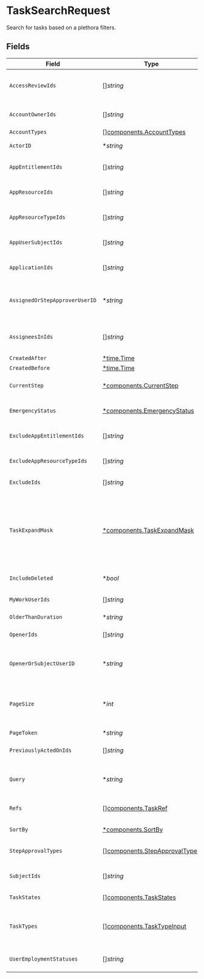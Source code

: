# TaskSearchRequest

Search for tasks based on a plethora filters.


## Fields

| Field                                                                                                                                                                                                                         | Type                                                                                                                                                                                                                          | Required                                                                                                                                                                                                                      | Description                                                                                                                                                                                                                   |
| ----------------------------------------------------------------------------------------------------------------------------------------------------------------------------------------------------------------------------- | ----------------------------------------------------------------------------------------------------------------------------------------------------------------------------------------------------------------------------- | ----------------------------------------------------------------------------------------------------------------------------------------------------------------------------------------------------------------------------- | ----------------------------------------------------------------------------------------------------------------------------------------------------------------------------------------------------------------------------- |
| `AccessReviewIds`                                                                                                                                                                                                             | []*string*                                                                                                                                                                                                                    | :heavy_minus_sign:                                                                                                                                                                                                            | Search tasks that belong to any of the access reviews included in this list.                                                                                                                                                  |
| `AccountOwnerIds`                                                                                                                                                                                                             | []*string*                                                                                                                                                                                                                    | :heavy_minus_sign:                                                                                                                                                                                                            | Search tasks that have any of these account owners.                                                                                                                                                                           |
| `AccountTypes`                                                                                                                                                                                                                | [][components.AccountTypes](../../models/components/accounttypes.md)                                                                                                                                                          | :heavy_minus_sign:                                                                                                                                                                                                            | The accountTypes field.                                                                                                                                                                                                       |
| `ActorID`                                                                                                                                                                                                                     | **string*                                                                                                                                                                                                                     | :heavy_minus_sign:                                                                                                                                                                                                            | Search tasks that have this actor ID.                                                                                                                                                                                         |
| `AppEntitlementIds`                                                                                                                                                                                                           | []*string*                                                                                                                                                                                                                    | :heavy_minus_sign:                                                                                                                                                                                                            | Search tasks that have any of these app entitlement IDs.                                                                                                                                                                      |
| `AppResourceIds`                                                                                                                                                                                                              | []*string*                                                                                                                                                                                                                    | :heavy_minus_sign:                                                                                                                                                                                                            | Search tasks that have any of these app resource IDs.                                                                                                                                                                         |
| `AppResourceTypeIds`                                                                                                                                                                                                          | []*string*                                                                                                                                                                                                                    | :heavy_minus_sign:                                                                                                                                                                                                            | Search tasks that have any of these app resource type IDs.                                                                                                                                                                    |
| `AppUserSubjectIds`                                                                                                                                                                                                           | []*string*                                                                                                                                                                                                                    | :heavy_minus_sign:                                                                                                                                                                                                            | Search tasks that have any of these app users as subjects.                                                                                                                                                                    |
| `ApplicationIds`                                                                                                                                                                                                              | []*string*                                                                                                                                                                                                                    | :heavy_minus_sign:                                                                                                                                                                                                            | Search tasks that have any of these apps as targets.                                                                                                                                                                          |
| `AssignedOrStepApproverUserID`                                                                                                                                                                                                | **string*                                                                                                                                                                                                                     | :heavy_minus_sign:                                                                                                                                                                                                            | Search tasks that are currently assigned to this user, or that are closed and were previously approved by this user.                                                                                                          |
| `AssigneesInIds`                                                                                                                                                                                                              | []*string*                                                                                                                                                                                                                    | :heavy_minus_sign:                                                                                                                                                                                                            | Search tasks by  List of UserIDs which are currently assigned these Tasks                                                                                                                                                     |
| `CreatedAfter`                                                                                                                                                                                                                | [*time.Time](https://pkg.go.dev/time#Time)                                                                                                                                                                                    | :heavy_minus_sign:                                                                                                                                                                                                            | N/A                                                                                                                                                                                                                           |
| `CreatedBefore`                                                                                                                                                                                                               | [*time.Time](https://pkg.go.dev/time#Time)                                                                                                                                                                                    | :heavy_minus_sign:                                                                                                                                                                                                            | N/A                                                                                                                                                                                                                           |
| `CurrentStep`                                                                                                                                                                                                                 | [*components.CurrentStep](../../models/components/currentstep.md)                                                                                                                                                             | :heavy_minus_sign:                                                                                                                                                                                                            | Search tasks that have this type of step as the current step.                                                                                                                                                                 |
| `EmergencyStatus`                                                                                                                                                                                                             | [*components.EmergencyStatus](../../models/components/emergencystatus.md)                                                                                                                                                     | :heavy_minus_sign:                                                                                                                                                                                                            | Search tasks that are or are not emergency access.                                                                                                                                                                            |
| `ExcludeAppEntitlementIds`                                                                                                                                                                                                    | []*string*                                                                                                                                                                                                                    | :heavy_minus_sign:                                                                                                                                                                                                            | Search tasks that do not have any of these app entitlement IDs.                                                                                                                                                               |
| `ExcludeAppResourceTypeIds`                                                                                                                                                                                                   | []*string*                                                                                                                                                                                                                    | :heavy_minus_sign:                                                                                                                                                                                                            | Search tasks that do not have any of these app resource type IDs.                                                                                                                                                             |
| `ExcludeIds`                                                                                                                                                                                                                  | []*string*                                                                                                                                                                                                                    | :heavy_minus_sign:                                                                                                                                                                                                            | Exclude Specific TaskIDs from this serach result.                                                                                                                                                                             |
| `TaskExpandMask`                                                                                                                                                                                                              | [*components.TaskExpandMask](../../models/components/taskexpandmask.md)                                                                                                                                                       | :heavy_minus_sign:                                                                                                                                                                                                            | The task expand mask is an array of strings that specifes the related objects the requester wishes to have returned when making a request where the expand mask is part of the input. Use '*' to view all possible responses. |
| `IncludeDeleted`                                                                                                                                                                                                              | **bool*                                                                                                                                                                                                                       | :heavy_minus_sign:                                                                                                                                                                                                            | Whether or not to include deleted tasks.                                                                                                                                                                                      |
| `MyWorkUserIds`                                                                                                                                                                                                               | []*string*                                                                                                                                                                                                                    | :heavy_minus_sign:                                                                                                                                                                                                            | Search tasks where the user would see this task in the My Work section                                                                                                                                                        |
| `OlderThanDuration`                                                                                                                                                                                                           | **string*                                                                                                                                                                                                                     | :heavy_minus_sign:                                                                                                                                                                                                            | N/A                                                                                                                                                                                                                           |
| `OpenerIds`                                                                                                                                                                                                                   | []*string*                                                                                                                                                                                                                    | :heavy_minus_sign:                                                                                                                                                                                                            | Search tasks that were created by any of the users in this array.                                                                                                                                                             |
| `OpenerOrSubjectUserID`                                                                                                                                                                                                       | **string*                                                                                                                                                                                                                     | :heavy_minus_sign:                                                                                                                                                                                                            | Search tasks that were opened by this user, or that the user is the subject of.                                                                                                                                               |
| `PageSize`                                                                                                                                                                                                                    | **int*                                                                                                                                                                                                                        | :heavy_minus_sign:                                                                                                                                                                                                            | The pageSize where 0 <= pageSize <= 100. Values < 10 will be set to 10. A value of 0 returns the default page size (currently 25)                                                                                             |
| `PageToken`                                                                                                                                                                                                                   | **string*                                                                                                                                                                                                                     | :heavy_minus_sign:                                                                                                                                                                                                            | The pageToken field.                                                                                                                                                                                                          |
| `PreviouslyActedOnIds`                                                                                                                                                                                                        | []*string*                                                                                                                                                                                                                    | :heavy_minus_sign:                                                                                                                                                                                                            | Search tasks that were acted on by any of these users.                                                                                                                                                                        |
| `Query`                                                                                                                                                                                                                       | **string*                                                                                                                                                                                                                     | :heavy_minus_sign:                                                                                                                                                                                                            | Fuzzy search tasks by display name or description. Also can search by numeric ID.                                                                                                                                             |
| `Refs`                                                                                                                                                                                                                        | [][components.TaskRef](../../models/components/taskref.md)                                                                                                                                                                    | :heavy_minus_sign:                                                                                                                                                                                                            | Query tasks by display name, description, or numeric ID.                                                                                                                                                                      |
| `SortBy`                                                                                                                                                                                                                      | [*components.SortBy](../../models/components/sortby.md)                                                                                                                                                                       | :heavy_minus_sign:                                                                                                                                                                                                            | Sort tasks in a specific order.                                                                                                                                                                                               |
| `StepApprovalTypes`                                                                                                                                                                                                           | [][components.StepApprovalTypes](../../models/components/stepapprovaltypes.md)                                                                                                                                                | :heavy_minus_sign:                                                                                                                                                                                                            | Search tasks that have a current policy step of this type                                                                                                                                                                     |
| `SubjectIds`                                                                                                                                                                                                                  | []*string*                                                                                                                                                                                                                    | :heavy_minus_sign:                                                                                                                                                                                                            | Search tasks where these users are the subject.                                                                                                                                                                               |
| `TaskStates`                                                                                                                                                                                                                  | [][components.TaskStates](../../models/components/taskstates.md)                                                                                                                                                              | :heavy_minus_sign:                                                                                                                                                                                                            | Search tasks with this task state.                                                                                                                                                                                            |
| `TaskTypes`                                                                                                                                                                                                                   | [][components.TaskTypeInput](../../models/components/tasktypeinput.md)                                                                                                                                                        | :heavy_minus_sign:                                                                                                                                                                                                            | Search tasks with this task type. This is a oneOf, and needs an object, which can be empty, to sort.                                                                                                                          |
| `UserEmploymentStatuses`                                                                                                                                                                                                      | []*string*                                                                                                                                                                                                                    | :heavy_minus_sign:                                                                                                                                                                                                            | The userEmploymentStatuses field.                                                                                                                                                                                             |